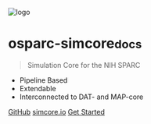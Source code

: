 <!-- _coverpage.md -->

![logo](_media/icon.svg)

# osparc-simcore<small>docs</small>

> Simulation Core for the NIH SPARC

- Pipeline Based
- Extendable
- Interconnected to DAT- and MAP-core

[GitHub](https://github.com/ITISFoundation/osparc-docs)
[simcore.io](https://simcore.io)
[Get Started](#executive-summary)